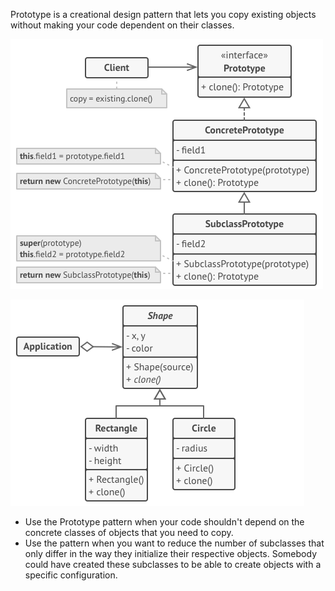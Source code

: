 Prototype is a creational design pattern that lets you copy existing objects without making your code dependent on their classes.

![](prototype1.png)

![](prototype2.png)

- Use the Prototype pattern when your code shouldn't depend on the concrete classes of objects that you need to copy.
- Use the pattern when you want to reduce the number of subclasses that only differ in the way they initialize their respective objects. Somebody could have created these subclasses to be able to create objects with a specific configuration.
